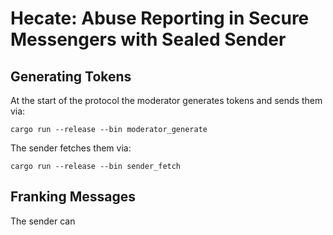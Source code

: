 # Hecate: Abuse Reporting in Secure Messengers with Sealed Sender

## Generating Tokens

At the start of the protocol the moderator generates tokens and sends them via:

`cargo run --release --bin moderator_generate`

The sender fetches them via:

`cargo run --release --bin sender_fetch`


## Franking Messages

The sender can 
